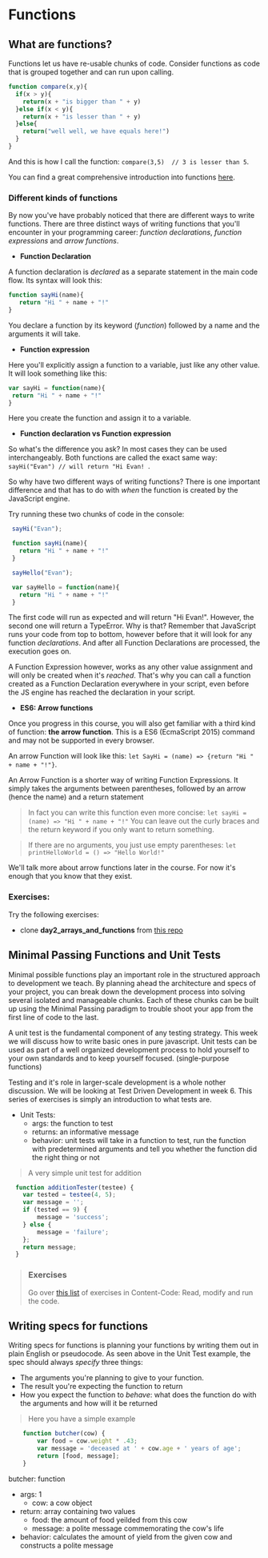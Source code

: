 Functions
========

What are functions?
-------------------

Functions let us have re-usable chunks of code. Consider functions as code that is grouped together and can run upon calling.

```javascript
function compare(x,y){
  if(x > y){
    return(x + "is bigger than " + y)
  }else if(x < y){
    return(x + "is lesser than " + y)  
  }else{
    return("well well, we have equals here!")
  }
}
```

And this is how I call the function: `compare(3,5)  // 3 is lesser than 5`.

You can find a great comprehensive introduction into functions [here](http://javascript.info/function-basics).

### Different kinds of functions

By now you've have probably noticed that there are different ways to write functions. There are three distinct ways of writing functions that you'll encounter in your programming career: _function declarations_, _function expressions_ and _arrow functions_.

+ **Function Declaration**

 A function declaration is _declared_ as a separate statement in the main code flow. Its syntax will look this:

 ```javascript
function sayHi(name){
	return "Hi " + name + "!"
}
```

 You declare a function by its keyword (_function_) followed by a name and the arguments it will take.

+ **Function expression**

 Here you'll explicitly assign a function to a variable, just like any other value. It will look something like this:

 ```javascript
var sayHi = function(name){
  return "Hi " + name + "!"
}
```

 Here you create the function and assign it to a variable.

+ **Function declaration vs Function expression**

 So what's the difference you ask? In most cases they can be used interchangeably. Both functions are called the exact same way: `sayHi("Evan") // will return "Hi Evan! `.

 So why have two different ways of writing functions? There is one important difference and that has to do with _when_ the function is created by the JavaScript engine.

 Try running these two chunks of code in the console:

 ```javascript
  sayHi("Evan");

  function sayHi(name){
    return "Hi " + name + "!"
  }
 ```

 ```javascript
  sayHello("Evan");

  var sayHello = function(name){
    return "Hi " + name + "!"
  }
  ```

 The first code will run as expected and will return "Hi Evan!". However, the second one will return a TypeError. Why is that? Remember that JavaScript runs your code from top to bottom, however before that it will look for any function _declarations_. And after all Function Declarations are processed, the execution goes on.

 A Function Expression however, works as any other value assignment and will only be created when it's _reached_. That's why you can call a function created as a Function Declaration everywhere in your script, even before the JS engine has reached the declaration in your script.

+ **ES6: Arrow functions**

 Once you progress in this course, you will also get familiar with a third kind of function: **the arrow function**. This is a ES6 (EcmaScript 2015) command and may not be supported in every browser.

 An arrow Function will look like this: `let SayHi = (name) => {return "Hi " + name + "!"}`.

 An Arrow Function is a shorter way of writing Function Expressions. It simply takes the arguments between parentheses, followed by an arrow (hence the name) and a return statement

 > In fact you can write this function even more concise: `let sayHi = (name) => "Hi " + name + "!"`
 > You can leave out the curly braces and the return keyword if you only want to return something.

 > If there are no arguments, you just use empty parentheses: `let printHelloWorld = () => "Hello World!"`

 We'll talk more about arrow functions later in the course. For now it's enough that you know that they exist.

### Exercises: 

Try the following exercises:
+ clone **day2_arrays_and_functions** from [this repo](https://github.com/Turfie/Elium-exercises/tree/master/week%201)

Minimal Passing Functions and Unit Tests
-------
Minimal possible functions play an important role in the structured approach to development we teach.
By planning ahead the architecture and specs of your project, you can break down the development 
process into solving several isolated and manageable chunks. 
Each of these chunks can be built up using the Minimal Passing paradigm to trouble shoot your app
from the first line of code to the last.

A unit test is the fundamental component of any testing strategy. This week we will discuss how to write basic ones in pure javascript. Unit tests can be used as part of a well organized development process 
to hold yourself to your own standards and to keep yourself focused. (single-purpose functions)

Testing and it's role in larger-scale development is a whole nother discussion.
We will be looking at Test Driven Development in week 6.
This series of exercises is simply an introduction to what tests are.

* Unit Tests:
  * args: the function to test
  * returns: an informative message
  * behavior: unit tests will take in a function to test, run the function with predetermined arguments and tell you whether the function did the right thing or not


> A very simple unit test for addition
```javascript
  function additionTester(testee) {
    var tested = testee(4, 5);
    var message = '';
    if (tested == 9) {
        message = 'success';
    } else {
        message = 'failure';
    };
    return message;
  }
```

> ### Exercises
> Go over [this list](https://github.com/jankeLearning/content-code/simplestPassingFuncs) of exercises in Content-Code: Read, modify and run the code.

Writing specs for functions
-------
Writing specs for functions is planning your functions by writing them out in plain English or pseudocode. As seen above in the Unit Test example, the spec should always _specify_ three things:

+ The arguments you're planning to give to your function.
+ The result you're expecting the function to return
+ How you expect the function to _behave_: what does the function do with the arguments and how will it be returned

> Here you have a simple example
```javascript
    function butcher(cow) {
	    var food = cow.weight * .43; 
	    var message = 'deceased at ' + cow.age + ' years of age';
	    return [food, message];
    }
```

butcher: function
 + args: 1
    + cow: a cow object
 + return: array containing two values
    + food: the amount of food yeilded from this cow
    + message: a polite message commemorating the cow's life
 + behavior: calculates the amount of yield from the given cow and constructs a polite message
 

